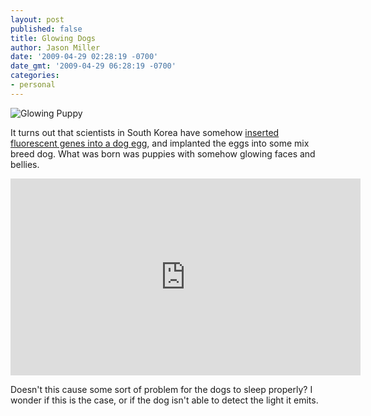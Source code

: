 ```yaml
---
layout: post
published: false
title: Glowing Dogs
author: Jason Miller
date: '2009-04-29 02:28:19 -0700'
date_gmt: '2009-04-29 06:28:19 -0700'
categories:
- personal
---
```


![Glowing Puppy]({{site.assets.url_prefix}}/images/posts/glowing-puppy.jpg "Glowing puppy")

It turns out that scientists in South Korea have somehow [inserted fluorescent
genes into a dog egg](https://www.youtube.com/watch?v=z3zSZDjRUXA), and
implanted the eggs into some mix breed dog. What was born was puppies with
somehow glowing faces and bellies.

<iframe width="560" height="315" src="https://www.youtube.com/embed/QaLLZWZ85wQ" frameborder="0" allowfullscreen></iframe>

Doesn't this cause some sort of problem for the dogs to sleep properly? I wonder
if this is the case, or if the dog isn't able to detect the light it emits.
